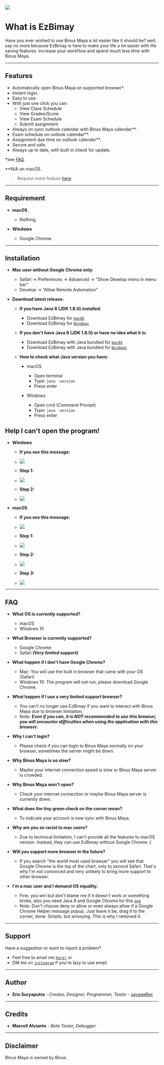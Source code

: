 ![](ezBimay.png)

# What is EzBimay
Have you ever wished to use Binus Maya a lot easier like it should be? well, say no more because EzBimay is here to 
make your life a lot easier with life saving features. Increase your workflow and spend much less time with Binus Maya.

---

## Features
- Automatically open Binus Maya on supported browser*.
- Instant login.
- Easy to use.
- With just one click you can:
   - View Class Schedule
   - View Grades/Score
   - View Exam Schedule
   - Submit assignment
- Always on sync outlook calendar with Binus Maya calendar**.
- Exam schedule on outlook calendar**.
- Assignment due time on outlook calendar**.
- Secure and safe.
- Always up to date, with built in check for update.

*see [FAQ](#faq).

**N/A on macOS.
> Request more feature [here](#support).

---

## Requirement

- **macOS**
   - Nothing.
   <!--- - Java 8 for macOS, download <a href="https://download.oracle.com/otn/java/jdk/8u212-b10/59066701cf1a433da9770636fbc4c9aa/jdk-8u212-macosx-x64.dmg" target="_blank">`here`</a> (You need to login)
   --->
   
- **Windows**
   - Google Chrome.
   <!--- - Java 8 for Windows, download <a href="https://download.oracle.com/otn/java/jdk/8u212-b10/59066701cf1a433da9770636fbc4c9aa/jdk-8u212-windows-x64.exe" target="_blank">`here`</a> (You need to login))
   --->
      
---

## Installation

- **Mac user without Google Chrome only:**
   - Safari -> Preferences -> Advanced -> "Show Develop menu in menu bar"
   - Develop -> "Allow Remote Automation"

- **Download latest release:**

   - **If you have Java 8 (JDK 1.8.0) installed:** 
      - Download EzBimay for <a href="https://github.com/savageRex/EzBimay/releases/latest/download/EzBimay_macos-x64.dmg" target="_blank">`macOS`</a>
      - Download EzBimay for <a href="https://github.com/savageRex/EzBimay/releases/latest/download/EzBimay_Setup.exe" target="_blank">`Windows`</a>

   - **If you don't have Java 8 (JDK 1.8.0) or have no idea what it is:**
      - Download EzBimay with Java bundled for <a href="https://github.com/savageRex/EzBimay/releases/latest/download/EzBimay_with_jre_macos-x64.dmg" target="_blank">`macOS`</a>
      - Download EzBimay with Java bundled for <a href="https://github.com/savageRex/EzBimay/releases/latest/download/EzBimay_with_Java_Setup.exe" target="_blank">`Windows`</a>
      
   - **How to check what Java version you have:**
      - macOS
         - Open terminal
         - Type: ``` java -version ```
         - Press enter
         
      - Windows
         - Open cmd (Command Prompt)
         - Type: ``` java -version ```
         - Press enter
         
## Help I can't open the program!

   - **Windows**
      - **If you see this message:**
      - ![](Tutorial%20Images/win1.jpg)
      
      
      - **Step 1:**
      - ![](Tutorial%20Images/win2.jpg)
      
      
      - **Step 2:**
      - ![](Tutorial%20Images/win3.jpg)
      
   - **macOS**
      - **If you see this message:**
      - ![](Tutorial%20Images/mac1.jpg)
      
      
      - **Step 1:**
      - ![](Tutorial%20Images/mac2.jpg)
      
      
      - **Step 2:**
      - ![](Tutorial%20Images/mac3.jpg)
      
      
      - **Step 3:**
      - ![](Tutorial%20Images/mac4.jpg)

---

## FAQ

- **What OS is currently supported?**
   - macOS
   - Windows 10

- **What Browser is currently supported?**
   - Google Chrome
   - Safari ***(Very limited support)***

- **What happen if I don't have Google Chrome?**
   - Mac: You will use the built in browser that came with your OS (Safari)
   - Windows 10: The program will not run, please download Google Chrome.

- **What happen if I use a very limited support browser?**
   - You can't no longer use EzBimay if you want to interact with Binus Maya due to browser limitation.
   - Note: ***Even if you can, it is NOT recommended to use this browser, you will encounter difficulties when using the application with this browser.***

- **Why I can't login?**
   - Please check if you can login to Binus Maya normally on your browser, sometimes the server might be down.

- **Why Binus Maya is so slow?**
   - Maybe your internet connection speed is slow or Binus Maya server is crowded.

- **Why Binus Maya won't open?**
   - Check your internet connection or maybe Binus Maya server is currently down.

- **What does the tiny green check on the corner mean?**
   - To indicate your account is now sync with Binus Maya.

- **Why are you so racist to mac users?**
   - Due to technical limitation, I can't provide all the features to macOS version. Instead, they can use EzBimay without Google Chrome ;)

- **Will you support more browser in the future?**
   - If you search "the world most used browser" you will see that Google Chrome is the top of the chart, only to second Safari. That's why I'm not convinced and very unlikely to bring more support to other browser.

- **I'm a mac user and I demand OS equality.**
   - Fine, you win but don't blame me if it doesn't work or something broke, also you need Java 8 and Google Chrome for this  <a href="https://github.com/savageRex/EzBimay/releases/download/1.0.0/EzBimay_macos-x64.dmg" target="_blank">`one`</a>
   - Note: Don't choose deny or allow or even always allow if a Google Chrome Helper message popup. Just leave it be, drag it to the corner, done. Simple, but annoying. This is why I removed it.

---

## Support

Have a suggestion or want to report a problem?

- Feel free to email me <a href="mailto:eris77cool@gmail.com" target="_blank">`here!`</a> or
- DM me on <a href="http://instagram.com/eris.ky" target="_blank">`instagram`</a> if you're lazy to use email.

---

## Author
* **Eris Suryaputra** - *Creator, Designer, Programmer, Tester* - [savageRex](https://github.com/savageRex)

---

## Credits
* **Marcell Alvianto** - *Beta Tester, Debugger*

---

## Disclaimer
Binus Maya is owned by Binus.
